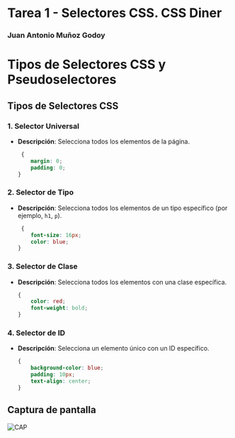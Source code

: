 # Tarea 1 - Selectores CSS. CSS Diner
### Juan Antonio Muñoz Godoy

# Tipos de Selectores CSS y Pseudoselectores  

## **Tipos de Selectores CSS**  

### 1. Selector Universal  
- **Descripción**: Selecciona todos los elementos de la página.  

  ```css
   {
      margin: 0;
      padding: 0;
  }

### 2. Selector de Tipo  
- **Descripción**: Selecciona todos los elementos de un tipo específico (por ejemplo, `h1`, `p`).  

  ```css
   {
      font-size: 16px;
      color: blue;
  }

### 3. Selector de Clase  
- **Descripción**: Selecciona todos los elementos con una clase específica.  

  ```css
  {
      color: red;
      font-weight: bold;
  }

### 4. Selector de ID  
- **Descripción**: Selecciona un elemento único con un ID específico.  

  ```css
  {
      background-color: blue;
      padding: 10px;
      text-align: center;
  }


## Captura de pantalla

![CAP](Captura%20de%20pantalla%202024-11-18%20103921.png)